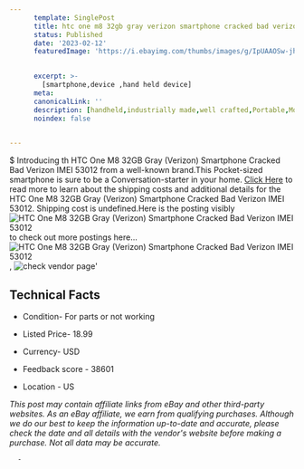 ```yaml
---
      template: SinglePost
      title: htc one m8 32gb gray verizon smartphone cracked bad verizon imei 53012
      status: Published
      date: '2023-02-12'
      featuredImage: 'https://i.ebayimg.com/thumbs/images/g/IpUAAOSw-jhiXa37/s-l225.jpg'
       

      excerpt: >-
        [smartphone,device ,hand held device]
      meta:
      canonicalLink: ''
      description: [handheld,industrially made,well crafted,Portable,Mobile,Compact,Convenient,Lightweight,Maneuverable,Man-portable,Miniature,Carriable,Hand-held,Light,Holdable,Transportable,Mobile device,Pocket-sized,On-the-go,Wireless,Cordless,Compact size,Convenient size, smartphone,device ,hand held device]
      noindex: false
      

---
```

$
      Introducing th HTC One M8 32GB Gray (Verizon) Smartphone Cracked Bad Verizon IMEI 53012 from a well-known brand.This Pocket-sized smartphone is sure to be a Conversation-starter in your home. [Click Here](https://www.ebay.com/itm/144511798724?hash=item21a5930dc4%3Ag%3AIpUAAOSw-jhiXa37&mkevt=1&mkcid=1&mkrid=711-53200-19255-0&campid=%253CePNCampaignId%253E&customid=%253CreferenceId%253E&toolid=10049) to read more to learn about the shipping costs and additional details for the HTC One M8 32GB Gray (Verizon) Smartphone Cracked Bad Verizon IMEI 53012. Shipping cost is undefined.Here is the posting visibly ![HTC One M8 32GB Gray (Verizon) Smartphone Cracked Bad Verizon IMEI 53012](https://i.ebayimg.com/thumbs/images/g/IpUAAOSw-jhiXa37/s-l225.jpg) to check out more postings here... ![HTC One M8 32GB Gray (Verizon) Smartphone Cracked Bad Verizon IMEI 53012](https://i.ebayimg.com/images/g/IpUAAOSw-jhiXa37/s-l1600.jpg), ![check vendor page](https://origin-galleryplus.ebayimg.com/ws/web/144511798724_2_0_1/225x225.jpg,https://origin-galleryplus.ebayimg.com/ws/web/144511798724_3_0_1/225x225.jpg,https://origin-galleryplus.ebayimg.com/ws/web/144511798724_4_0_1/225x225.jpg,https://origin-galleryplus.ebayimg.com/ws/web/144511798724_5_0_1/225x225.jpg,https://origin-galleryplus.ebayimg.com/ws/web/144511798724_6_0_1/225x225.jpg,https://origin-galleryplus.ebayimg.com/ws/web/144511798724_7_0_1/225x225.jpg)'

      

 ## Technical Facts 



     
      

 - Condition- For parts or not working 


      

 - Listed Price- 18.99 


      

 - Currency- USD 


      

 - Feedback score - 38601 


      

 - Location - US 


      
      

 *_This post may contain affiliate links from eBay and other third-party websites. As an eBay affiliate, we earn from qualifying purchases. Although we do our best to keep the information up-to-date and accurate, please check the date and all details with the vendor's website before making a purchase. Not all data may be accurate._*




      -
